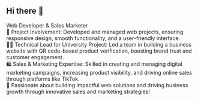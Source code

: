 ## Hi there 👋

Web Developer & Sales Marketer<br>
🚀 Project Involvement: Developed and managed web projects, ensuring responsive design, smooth functionality, and a user-friendly interface.<br>
👨‍💻 Technical Lead for University Project: Led a team in building a business website with QR code-based product verification, boosting brand trust and customer engagement.<br>
🛍️ Sales & Marketing Expertise: Skilled in creating and managing digital marketing campaigns, increasing product visibility, and driving online sales through platforms like TikTok.<br>
🌟 Passionate about building impactful web solutions and driving business growth through innovative sales and marketing strategies!<br>






